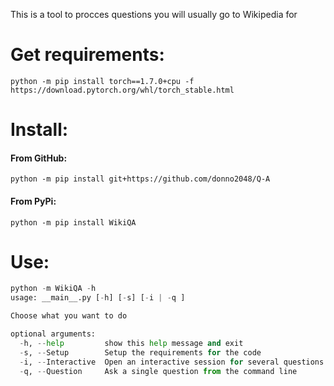 This is a tool to procces questions you will usually go to Wikipedia for
# Get requirements:
```
python -m pip install torch==1.7.0+cpu -f https://download.pytorch.org/whl/torch_stable.html
```
# Install:
#### From GitHub:
```
python -m pip install git+https://github.com/donno2048/Q-A
```
#### From PyPi:
```
python -m pip install WikiQA
```
# Use:
```py
python -m WikiQA -h
usage: __main__.py [-h] [-s] [-i | -q ]

Choose what you want to do

optional arguments:
  -h, --help         show this help message and exit
  -s, --Setup        Setup the requirements for the code
  -i, --Interactive  Open an interactive session for several questions
  -q, --Question     Ask a single question from the command line
```

